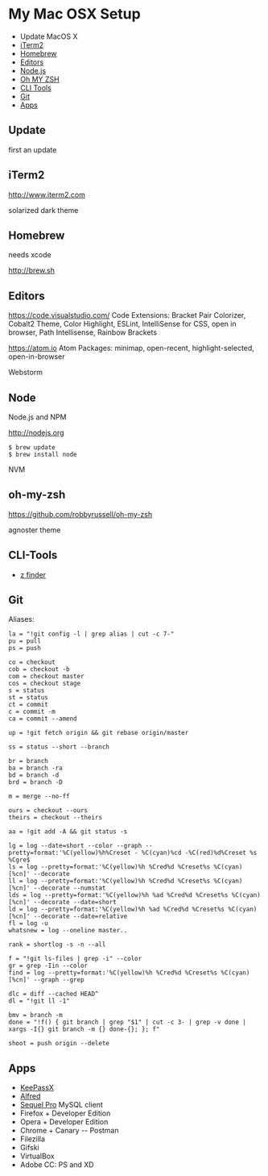 # My Mac OSX Setup

- Update MacOS X
- [iTerm2](#iterm2)
- [Homebrew](#homebrew)
- [Editors](#editors)
- [Node.js](#node)
- [Oh MY ZSH](#oh-my-zsh)
- [CLI Tools](#cli-tools)
- [Git](#git)
- [Apps](#apps)


## Update
first an update

## iTerm2
http://www.iterm2.com

solarized dark theme

## Homebrew
needs xcode

http://brew.sh

## Editors
https://code.visualstudio.com/
Code Extensions: Bracket Pair Colorizer, Cobalt2 Theme, Color Highlight, ESLint, IntelliSense for CSS, open in browser, Path Intellisense, Rainbow Brackets

https://atom.io
Atom Packages: minimap, open-recent, highlight-selected, open-in-browser

Webstorm

## Node

Node.js and NPM

http://nodejs.org

    $ brew update
    $ brew install node
    
NVM

## oh-my-zsh
https://github.com/robbyrussell/oh-my-zsh

agnoster theme

## CLI-Tools
- [z finder](https://github.com/rupa/z/blob/master/z.sh)

## Git
Aliases:

    la = "!git config -l | grep alias | cut -c 7-"
    pu = pull
    ps = push

    co = checkout
    cob = checkout -b
    com = checkout master
    cos = checkout stage
    s = status
    st = status
    ct = commit
    c = commit -m
    ca = commit --amend

    up = !git fetch origin && git rebase origin/master

    ss = status --short --branch

    br = branch
    ba = branch -ra
    bd = branch -d
    brd = branch -D

    m = merge --no-ff

    ours = checkout --ours
    theirs = checkout --theirs

    aa = !git add -A && git status -s

    lg = log --date=short --color --graph --pretty=format:'%C(yellow)%h%Creset - %C(cyan)%cd -%C(red)%d%Creset %s %Cgre$
    ls = log --pretty=format:'%C(yellow)%h %Cred%d %Creset%s %C(cyan)[%cn]' --decorate
    ll = log --pretty=format:'%C(yellow)%h %Cred%d %Creset%s %C(cyan)[%cn]' --decorate --numstat
    lds = log --pretty=format:'%C(yellow)%h %ad %Cred%d %Creset%s %C(cyan)[%cn]' --decorate --date=short
    ld = log --pretty=format:'%C(yellow)%h %ad %Cred%d %Creset%s %C(cyan)[%cn]' --decorate --date=relative
    fl = log -u
    whatsnew = log --oneline master..

    rank = shortlog -s -n --all

    f = "!git ls-files | grep -i" --color
    gr = grep -Iin --color
    find = log --pretty=format:'%C(yellow)%h %Cred%d %Creset%s %C(cyan)[%cn]' --graph --grep

    dlc = diff --cached HEAD^
    dl = "!git ll -1"

    bmv = branch -m
    done = "!f() { git branch | grep "$1" | cut -c 3- | grep -v done | xargs -I{} git branch -m {} done-{}; }; f"

    shoot = push origin --delete

## Apps
- [KeePassX](https://www.keepassx.org/downloads)
- [Alfred](https://www.alfredapp.com)
- [Sequel Pro](http://www.sequelpro.com) MySQL client
- Firefox + Developer Edition
- Opera + Developer Edition
- Chrome + Canary 
-- Postman
- Filezilla
- Gifski
- VirtualBox
- Adobe CC: PS and XD
